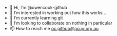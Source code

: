 - 👋 Hi, I’m @owencook-github
- 👀 I’m interested in working out how this works...
- 🌱 I’m currently learning git
- 💞️ I’m looking to collaborate on nothing in particular
- 📫 How to reach me oc.github@pcug.org.au

<!---
owencook-github/owencook-github is a ✨ special ✨ repository because its `README.md` (this file) appears on your GitHub profile.
You can click the Preview link to take a look at your changes.
--->
